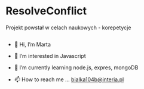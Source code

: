 # ResolveConflict

Projekt powstał w celach naukowych - korepetycje


<img src="tu wklej link obrazka" alt=""/>


- 👋 Hi, I’m Marta

- 👀 I’m interested in Javascript

- 🌱 I’m currently learning node.js, expres, mongoDB
<!-- - 💞️ I’m looking to collaborate on ... -->
- 📫 How to reach me ... bialka104b@interia.pl

<!---
bialka104b/bialka104b is a ✨ special ✨ repository because its `README.md` (this file) appears on your GitHub profile.
You can click the Preview link to take a look at your changes.
--->
